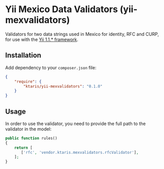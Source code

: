 # Yii Mexico Data Validators (yii-mexvalidators)

Validators for two data strings used in Mexico for identity, RFC and CURP, for use with the [Yii 1.1.* framework][1].

## Installation

Add dependency to your ```composer.json``` file:

```json
{
    "require": {
        "ktaris/yii-mexvalidators": "0.1.0"
    }
}
```

## Usage

In order to use the validator, you need to provide the full path to the validator in the model:

```php
public function rules()
{
    return [
       ['rfc', 'vendor.ktaris.mexvalidators.rfcValidator'],
    ];
}
```

[1]: https://github.com/yiisoft/yii "Yii Framework"